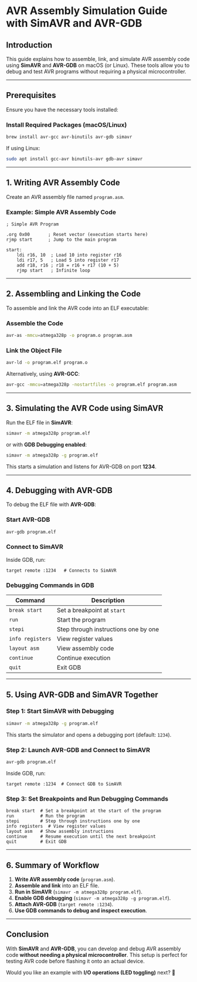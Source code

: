 # AVR Assembly Simulation Guide with SimAVR and AVR-GDB

## Introduction
This guide explains how to assemble, link, and simulate AVR assembly code using **SimAVR** and **AVR-GDB** on macOS (or Linux). These tools allow you to debug and test AVR programs without requiring a physical microcontroller.

---

## Prerequisites
Ensure you have the necessary tools installed:

### **Install Required Packages (macOS/Linux)**
```bash
brew install avr-gcc avr-binutils avr-gdb simavr
```
If using Linux:
```bash
sudo apt install gcc-avr binutils-avr gdb-avr simavr
```

---

## **1. Writing AVR Assembly Code**
Create an AVR assembly file named `program.asm`.

### **Example: Simple AVR Assembly Code**
```assembly
; Simple AVR Program

.org 0x00       ; Reset vector (execution starts here)
rjmp start      ; Jump to the main program

start:
    ldi r16, 10  ; Load 10 into register r16
    ldi r17, 5   ; Load 5 into register r17
    add r18, r16 ; r18 = r16 + r17 (10 + 5)
    rjmp start   ; Infinite loop
```

---

## **2. Assembling and Linking the Code**
To assemble and link the AVR code into an ELF executable:

### **Assemble the Code**
```bash
avr-as -mmcu=atmega328p -o program.o program.asm
```

### **Link the Object File**
```bash
avr-ld -o program.elf program.o
```

Alternatively, using **AVR-GCC**:
```bash
avr-gcc -mmcu=atmega328p -nostartfiles -o program.elf program.asm
```

---

## **3. Simulating the AVR Code using SimAVR**
Run the ELF file in **SimAVR**:
```bash
simavr -m atmega328p program.elf
```

or with **GDB Debugging enabled**:
```bash
simavr -m atmega328p -g program.elf
```

This starts a simulation and listens for AVR-GDB on port **1234**.

---

## **4. Debugging with AVR-GDB**
To debug the ELF file with **AVR-GDB**:

### **Start AVR-GDB**
```bash
avr-gdb program.elf
```

### **Connect to SimAVR**
Inside GDB, run:
```gdb
target remote :1234   # Connects to SimAVR
```

### **Debugging Commands in GDB**
| Command | Description |
|---------|-------------|
| `break start` | Set a breakpoint at `start` |
| `run` | Start the program |
| `stepi` | Step through instructions one by one |
| `info registers` | View register values |
| `layout asm` | View assembly code |
| `continue` | Continue execution |
| `quit` | Exit GDB |

---

## **5. Using AVR-GDB and SimAVR Together**

### **Step 1: Start SimAVR with Debugging**
```bash
simavr -m atmega328p -g program.elf
```
This starts the simulator and opens a debugging port (default: `1234`).

### **Step 2: Launch AVR-GDB and Connect to SimAVR**
```bash
avr-gdb program.elf
```
Inside GDB, run:
```gdb
target remote :1234  # Connect GDB to SimAVR
```

### **Step 3: Set Breakpoints and Run Debugging Commands**
```gdb
break start  # Set a breakpoint at the start of the program
run          # Run the program
stepi        # Step through instructions one by one
info registers  # View register values
layout asm   # Show assembly instructions
continue     # Resume execution until the next breakpoint
quit         # Exit GDB
```

---

## **6. Summary of Workflow**
1. **Write AVR assembly code** (`program.asm`).
2. **Assemble and link** into an ELF file.
3. **Run in SimAVR** (`simavr -m atmega328p program.elf`).
4. **Enable GDB debugging** (`simavr -m atmega328p -g program.elf`).
5. **Attach AVR-GDB** (`target remote :1234`).
6. **Use GDB commands to debug and inspect execution**.

---

## **Conclusion**
With **SimAVR** and **AVR-GDB**, you can develop and debug AVR assembly code **without needing a physical microcontroller**. This setup is perfect for testing AVR code before flashing it onto an actual device.

Would you like an example with **I/O operations (LED toggling)** next? 🚀

